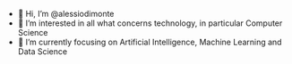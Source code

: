 - 👋 Hi, I’m @alessiodimonte
- 👀 I’m interested in all what concerns technology, in particular Computer Science
- 🌱 I’m currently focusing on Artificial Intelligence, Machine Learning and Data Science 
